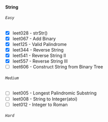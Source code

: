 #### String
###### `Easy`
- [x] leet028 - strStr()
- [x] leet067 - Add Binary
- [x] leet125 - Valid Palindrome
- [x] leet344 - Reverse String
- [x] leet541 - Reverse String II
- [x] leet557 - Reverse String III
- [ ] leet606 - Construct String from Binary Tree
###### `Medium`
- [ ] leet005 - Longest Palindromic Substring
- [ ] leet008 - String to Integer(atoi)
- [ ] leet012 - Integer to Roman
###### `Hard`